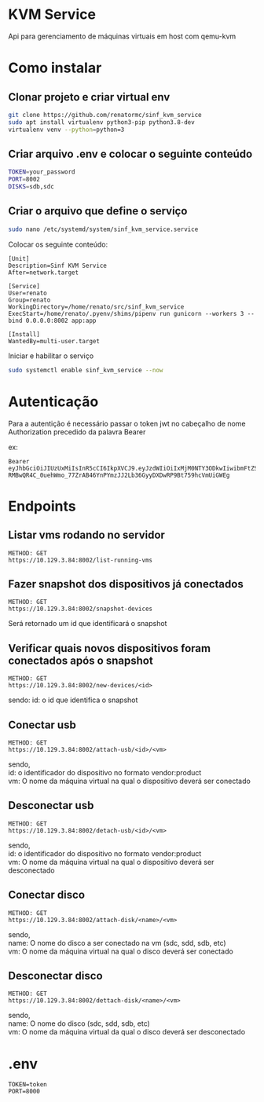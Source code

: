 # KVM Service

Api para gerenciamento de máquinas virtuais em host com qemu-kvm

# Como instalar

## Clonar projeto e criar virtual env

```bash
git clone https://github.com/renatormc/sinf_kvm_service
sudo apt install virtualenv python3-pip python3.8-dev
virtualenv venv --python=python=3
```

## Criar arquivo .env e colocar o seguinte conteúdo


```bash
TOKEN=your_password
PORT=8002
DISKS=sdb,sdc
```

## Criar o arquivo que define o serviço

```bash
sudo nano /etc/systemd/system/sinf_kvm_service.service
```

Colocar os seguinte conteúdo:

```
[Unit]
Description=Sinf KVM Service
After=network.target

[Service]
User=renato
Group=renato
WorkingDirectory=/home/renato/src/sinf_kvm_service
ExecStart=/home/renato/.pyenv/shims/pipenv run gunicorn --workers 3 --bind 0.0.0.0:8002 app:app

[Install]
WantedBy=multi-user.target
```

Iniciar e habilitar o serviço

```bash
sudo systemctl enable sinf_kvm_service --now

```


# Autenticação

Para a autentição é necessário passar o token jwt no cabeçalho de nome Authorization precedido da palavra Bearer  

ex: 

```
Bearer eyJhbGciOiJIUzUxMiIsInR5cCI6IkpXVCJ9.eyJzdWIiOiIxMjM0NTY3ODkwIiwibmFtZSI6IkJydW5vIiwiaWF0IjoxNTE2MjM5MDIyfQ.YDN0wJHLzyzmqdwycv4wgh-RMBwQR4C_0uehWmo_77ZrAB46YnPYmzJJ2Lb36GyyDXDwRP9Bt759hcVmUiGWEg
```

# Endpoints

## Listar vms rodando no servidor

```
METHOD: GET
https://10.129.3.84:8002/list-running-vms
```

## Fazer snapshot dos dispositivos já conectados


```
METHOD: GET
https://10.129.3.84:8002/snapshot-devices
```

Será retornado um id que identificará o snapshot  


## Verificar quais novos dispositivos foram conectados após o snapshot

```
METHOD: GET
https://10.129.3.84:8002/new-devices/<id>
```
sendo:
id: o id que identifica o snapshot  

## Conectar usb

```
METHOD: GET
https://10.129.3.84:8002/attach-usb/<id>/<vm>
```

sendo,   
id: o identificador do dispositivo no formato vendor:product  
vm: O nome da máquina virtual na qual o dispositivo deverá ser conectado  


## Desconectar usb

```
METHOD: GET
https://10.129.3.84:8002/detach-usb/<id>/<vm>
```

sendo,  
id: o identificador do dispositivo no formato vendor:product  
vm: O nome da máquina virtual na qual o dispositivo deverá ser desconectado  

## Conectar disco

```
METHOD: GET
https://10.129.3.84:8002/attach-disk/<name>/<vm>
```

sendo,  
name: O nome do disco a ser conectado na vm (sdc, sdd, sdb, etc)  
vm: O nome da máquina virtual na qual o disco deverá ser conectado  

## Desconectar disco

```
METHOD: GET
https://10.129.3.84:8002/dettach-disk/<name>/<vm>
```

sendo,  
name: O nome do disco (sdc, sdd, sdb, etc)  
vm: O nome da máquina virtual da qual o disco deverá ser desconectado  

# .env 
```
TOKEN=token
PORT=8000
```